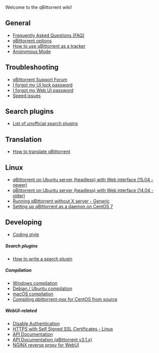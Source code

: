 Welcome to the qBittorrent wiki!

## General
* [Frequently Asked Questions (FAQ)](wiki/Frequently-Asked-Questions)
* [qBittorrent options](wiki/Explanation-of-Options-in-qBittorrent)
* [How to use qBittorrent as a tracker](wiki/How-to-use-qBittorrent-as-a-tracker)
* [Anonymous Mode](wiki/Anonymous-Mode)

## Troubleshooting
* [qBittorrent Support Forum](http://forum.qbittorrent.org/)
* [I forgot my UI lock password](wiki/I-forgot-my-UI-lock-password)
* [I forgot my Web UI password](wiki/Web-UI-password-locked-on-qBittorrent-NO-X-%28qbittorrent-nox%29)
* [Speed issues](wiki/Things-we-need-to-know-to-help-you-with-'speed'-issues)

## Search plugins
* [List of unofficial search plugins](wiki/Unofficial-search-plugins)

## Translation
* [How to translate qBittorrent](wiki/How-to-translate-qBittorrent)

## Linux
* [qBittorrent on Ubuntu server (headless) with Web interface (15.04 - newer)](wiki/Setting-up-qBittorrent-on-Ubuntu-server-as-daemon-with-Web-interface-(15.04-and-newer))
* [qBittorrent on Ubuntu server (headless) with Web interface (14.04 - older)](wiki/Setting-up-qBittorrent-on-Ubuntu-server-as-daemon-with-Web-interface-(14.04-and-older))
* [Running qBittorrent without X server - Generic ](wiki/Running-qBittorrent-without-X-server)
* [Setting up qBittorrent as a daemon on CentOS 7](wiki/Setting-up-qBittorrent-as-a-daemon-on-CentOS-7)

## Developing
* [Coding style](wiki/Coding-style)

##### Search plugins
* [How to write a search plugin](wiki/How-to-write-a-search-plugin)

##### Compilation
* [Windows compilation](wiki/Windows-compilation)
* [Debian / Ubuntu compilation](wiki/Compiling-qBittorrent-on-Debian-and-Ubuntu)
* [macOS compilation](wiki/Compilation-guide-for-macOS-systems)
* [Compiling qbittorrent-nox for CentOS from source](wiki/Compiling-qbittorrent-nox-for-CentOS-from-source)

##### WebUI-related
* [Disable Authentication](wiki/Disable-authentification-of-webGUI)
* [HTTPS with Self Signed SSL Certificates - Linux](wiki/Linux-WebUI-setting-up-HTTPS-with-self-signed-SSL-certificates)
* [API Documentation](wiki/WebUI-API-Documentation)
* [API Documentation (qBittorrent v3.1.x)](wiki/WebUI-API-Documentation-(qBittorrent-v3.1.x))
* [NGINX reverse proxy for WebUI](wiki/NGINX-Reverse-Proxy-for-Web-UI)